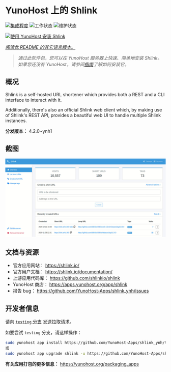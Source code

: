 <!--
注意：此 README 由 <https://github.com/YunoHost/apps/tree/master/tools/readme_generator> 自动生成
请勿手动编辑。
-->

# YunoHost 上的 Shlink

[![集成程度](https://dash.yunohost.org/integration/shlink.svg)](https://ci-apps.yunohost.org/ci/apps/shlink/) ![工作状态](https://ci-apps.yunohost.org/ci/badges/shlink.status.svg) ![维护状态](https://ci-apps.yunohost.org/ci/badges/shlink.maintain.svg)

[![使用 YunoHost 安装 Shlink](https://install-app.yunohost.org/install-with-yunohost.svg)](https://install-app.yunohost.org/?app=shlink)

*[阅读此 README 的其它语言版本。](./ALL_README.md)*

> *通过此软件包，您可以在 YunoHost 服务器上快速、简单地安装 Shlink。*  
> *如果您还没有 YunoHost，请参阅[指南](https://yunohost.org/install)了解如何安装它。*

## 概况

Shlink is a self-hosted URL shortener which provides both a REST and a CLI interface to interact with it.

Additionally, there's also an official Shlink web client which, by making use of Shlink's REST API, provides a beautiful web UI to handle multiple Shlink instances.

**分发版本：** 4.2.0~ynh1

## 截图

![Shlink 的截图](./doc/screenshots/shlink-web-client-placeholder.jpg)

## 文档与资源

- 官方应用网站： <https://shlink.io/>
- 官方用户文档： <https://shlink.io/documentation/>
- 上游应用代码库： <https://github.com/shlinkio/shlink>
- YunoHost 商店： <https://apps.yunohost.org/app/shlink>
- 报告 bug： <https://github.com/YunoHost-Apps/shlink_ynh/issues>

## 开发者信息

请向 [`testing` 分支](https://github.com/YunoHost-Apps/shlink_ynh/tree/testing) 发送拉取请求。

如要尝试 `testing` 分支，请这样操作：

```bash
sudo yunohost app install https://github.com/YunoHost-Apps/shlink_ynh/tree/testing --debug
或
sudo yunohost app upgrade shlink -u https://github.com/YunoHost-Apps/shlink_ynh/tree/testing --debug
```

**有关应用打包的更多信息：** <https://yunohost.org/packaging_apps>
